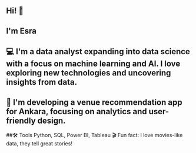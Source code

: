 ## Hi! 👋
## I'm Esra

## 💻 I'm a data analyst expanding into data science with a focus on machine learning and AI. I love exploring new technologies and uncovering insights from data.

## 🚀 I'm developing a venue recommendation app for Ankara, focusing on analytics and user-friendly design. 

##🛠️ Tools Python, SQL, Power BI, Tableau 🎬 Fun fact: I love movies-like data, they tell great stories!
